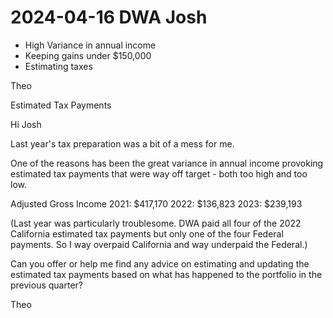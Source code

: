 # 2024-04-16 DWA Josh

* High Variance in annual income
* Keeping gains under $150,000
* Estimating taxes

Theo

Estimated Tax Payments

Hi Josh

Last year's tax preparation was a bit of a mess for me.

One of the reasons has been the great variance in annual income provoking estimated tax payments that were way off target - both too high and too low.

Adjusted Gross Income
2021: $417,170
2022: $136,823
2023: $239,193

(Last year was particularly troublesome. DWA paid all four of the 2022 California estimated tax payments but only one of the four Federal payments. So I way overpaid California and way underpaid the Federal.)

Can you offer or help me find any advice on estimating and updating the estimated tax payments based on what has happened to the portfolio in the previous quarter?

Theo
